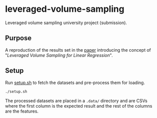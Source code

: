 # leveraged-volume-sampling

Leveraged volume sampling university project (submission).

## Purpose
A reproduction of the results set in the [paper](https://arxiv.org/abs/1802.06749) introducing the concept of "*Leveraged Volume Sampling for Linear Regression*".

## Setup
Run [setup.sh](setup.sh) to fetch the datasets and pre-process them for loading.
```bash
./setup.sh
```

The processed datasets are placed in a `.data/` directory and are CSVs where the first column is the expected result and the rest of the columns are the features.


